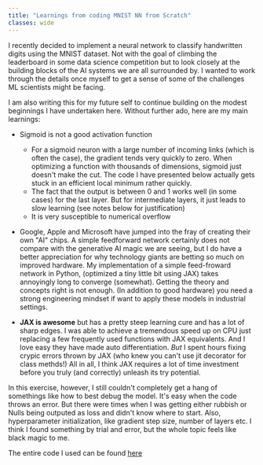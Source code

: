 ```yaml
---
title: "Learnings from coding MNIST NN from Scratch"
classes: wide
---
```


I recently decided to implement a neural network to classify handwritten digits using the MNIST dataset. Not with the goal of climbing the leaderboard in some data science competition but to look closely at the building blocks of the AI systems we are all surrounded by. I wanted to work through the details once myself to get a sense of some of the challenges ML scientists might be facing. 

I am also writing this for my future self to continue building on the modest beginnings I have undertaken here. Without further ado, here are my main learnings:

- Sigmoid is not a good activation function
  - For a sigmoid neuron with a large number of incoming links (which is often the case), the gradient tends very quickly to zero. When optimizing a function with thousands of dimensions, sigmoid just doesn't make the cut. The code I have presented below actually gets stuck in an efficient local minimum rather quickly.
  - The fact that the output is between 0 and 1 works well (in some cases) for the last layer. But for intermediate layers, it just leads to slow learning (see notes below for justification)
  - It is very susceptible to numerical overflow

- Google, Apple and Microsoft have jumped into the fray of creating their own "AI" chips. A simple feedforward network certainly does not compare with the generative AI magic we are seeing, but I do have a better appreciation for why technology giants are betting so much on improved hardware. My implementation of a simple feed-froward network in Python, (optimized a tiny little bit using JAX) takes annoyingly long to converge (somewhat). Getting the theory and concepts right is not enough. (In addition to good hardware) you need a strong engineering mindset if want to apply these models in industrial settings.

- **JAX is awesome** but has a pretty steep learning cure and has a lot of sharp edges. I was able to achieve a tremendous speed up on CPU just replacing a few frequently used functions with JAX equivalents. And I love easy they have made auto differentiation. *But* I spent hours fixing crypic errors thrown by JAX (who knew you can't use jit decorator for class methds!) All in all, I think JAX requires a lot of time investment before you truly (and correctly) unleash its try potential.

In this exercise, however, I still couldn't completely get a hang of somethings like how to best debug the model. It's easy when the code throws an error. But there were times when I was getting either rubbish or Nulls being outputed as loss and didn't know where to start. Also, hyperparameter initialization, like gradient step size, number of layers etc. I think I found something by trial and error, but the whole topic feels like black magic to me.

<script src="https://gist.github.com/pareshnakhe/44173c35388c43477aa016a57ccdd874.js"></script>

The entire code I used can be found [here](https://github.com/pareshnakhe/SundayAfternoonProjects/tree/master/mnist)
